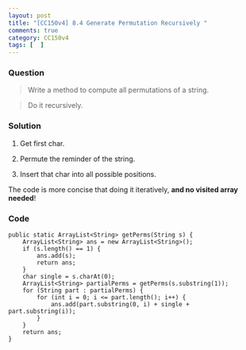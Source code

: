 ```yaml
---
layout: post
title: "[CC150v4] 8.4 Generate Permutation Recursively "
comments: true
category: CC150v4
tags: [  ]
---
```


### Question

> Write a method to compute all permutations of a string. 

> Do it recursively. 

### Solution

1. Get first char. 

1. Permute the reminder of the string.

1. Insert that char into all possible positions. 

The code is more concise that doing it iteratively, __and no visited array needed__! 

### Code

	public static ArrayList<String> getPerms(String s) {
		ArrayList<String> ans = new ArrayList<String>();
		if (s.length() == 1) {
			ans.add(s);
			return ans;
		}
		char single = s.charAt(0);
		ArrayList<String> partialPerms = getPerms(s.substring(1));
		for (String part : partialPerms) {
			for (int i = 0; i <= part.length(); i++) {
				ans.add(part.substring(0, i) + single + part.substring(i));
			}
		}
		return ans;
	}

